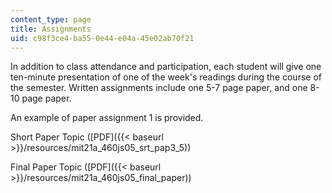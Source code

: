 ```yaml
---
content_type: page
title: Assignments
uid: c98f3ce4-ba55-0e44-e04a-45e02ab70f21
---
```


In addition to class attendance and participation, each student will give one ten-minute presentation of one of the week's readings during the course of the semester. Written assignments include one 5-7 page paper, and one 8-10 page paper.

An example of paper assignment 1 is provided.

Short Paper Topic ([PDF]({{< baseurl >}}/resources/mit21a_460js05_srt_pap3_5))

Final Paper Topic ([PDF]({{< baseurl >}}/resources/mit21a_460js05_final_paper))